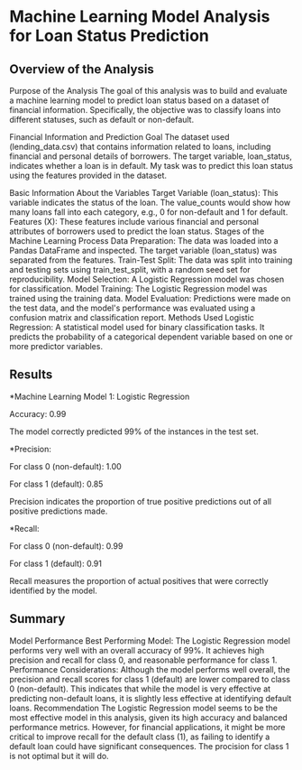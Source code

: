 # Machine Learning Model Analysis for Loan Status Prediction

## Overview of the Analysis
Purpose of the Analysis
The goal of this analysis was to build and evaluate a machine learning model to predict loan status based on a dataset of financial information. Specifically, the objective was to classify loans into different statuses, such as default or non-default.

Financial Information and Prediction Goal
The dataset used (lending_data.csv) that contains information related to loans, including financial and personal details of borrowers. The target variable, loan_status, indicates whether a loan is in default. My task was to predict this loan status using the features provided in the dataset.

Basic Information About the Variables
Target Variable (loan_status): This variable indicates the status of the loan. The value_counts would show how many loans fall into each category, e.g., 0 for non-default and 1 for default.
Features (X): These features include various financial and personal attributes of borrowers used to predict the loan status.
Stages of the Machine Learning Process
Data Preparation: The data was loaded into a Pandas DataFrame and inspected. The target variable (loan_status) was separated from the features.
Train-Test Split: The data was split into training and testing sets using train_test_split, with a random seed set for reproducibility.
Model Selection: A Logistic Regression model was chosen for classification.
Model Training: The Logistic Regression model was trained using the training data.
Model Evaluation: Predictions were made on the test data, and the model's performance was evaluated using a confusion matrix and classification report.
Methods Used
Logistic Regression: A statistical model used for binary classification tasks. It predicts the probability of a categorical dependent variable based on one or more predictor variables.

## Results
*Machine Learning Model 1: Logistic Regression

Accuracy: 0.99

The model correctly predicted 99% of the instances in the test set.

*Precision:

For class 0 (non-default): 1.00

For class 1 (default): 0.85

Precision indicates the proportion of true positive predictions out of all positive predictions made.

*Recall:

For class 0 (non-default): 0.99

For class 1 (default): 0.91

Recall measures the proportion of actual positives that were correctly identified by the model.

## Summary
Model Performance
Best Performing Model: The Logistic Regression model performs very well with an overall accuracy of 99%. It achieves high precision and recall for class 0, and reasonable performance for class 1.
Performance Considerations: Although the model performs well overall, the precision and recall scores for class 1 (default) are lower compared to class 0 (non-default). This indicates that while the model is very effective at predicting non-default loans, it is slightly less effective at identifying default loans.
Recommendation
The Logistic Regression model seems to be the most effective model in this analysis, given its high accuracy and balanced performance metrics. However, for financial applications, it might be more critical to improve recall for the default class (1), as failing to identify a default loan could have significant consequences.
The procision for class 1 is not optimal but it will do.
